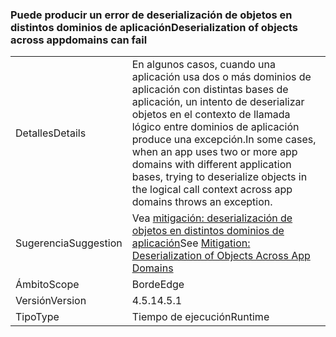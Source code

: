 ### <a name="deserialization-of-objects-across-appdomains-can-fail"></a><span data-ttu-id="86eca-101">Puede producir un error de deserialización de objetos en distintos dominios de aplicación</span><span class="sxs-lookup"><span data-stu-id="86eca-101">Deserialization of objects across appdomains can fail</span></span>

|   |   |
|---|---|
|<span data-ttu-id="86eca-102">Detalles</span><span class="sxs-lookup"><span data-stu-id="86eca-102">Details</span></span>|<span data-ttu-id="86eca-103">En algunos casos, cuando una aplicación usa dos o más dominios de aplicación con distintas bases de aplicación, un intento de deserializar objetos en el contexto de llamada lógico entre dominios de aplicación produce una excepción.</span><span class="sxs-lookup"><span data-stu-id="86eca-103">In some cases, when an app uses two or more app domains with different application bases, trying to deserialize objects in the logical call context across app domains throws an exception.</span></span>|
|<span data-ttu-id="86eca-104">Sugerencia</span><span class="sxs-lookup"><span data-stu-id="86eca-104">Suggestion</span></span>|<span data-ttu-id="86eca-105">Vea [mitigación: deserialización de objetos en distintos dominios de aplicación](~/docs/framework/migration-guide/mitigation-deserialization-of-objects-across-app-domains.md)</span><span class="sxs-lookup"><span data-stu-id="86eca-105">See [Mitigation: Deserialization of Objects Across App Domains](~/docs/framework/migration-guide/mitigation-deserialization-of-objects-across-app-domains.md)</span></span>|
|<span data-ttu-id="86eca-106">Ámbito</span><span class="sxs-lookup"><span data-stu-id="86eca-106">Scope</span></span>|<span data-ttu-id="86eca-107">Borde</span><span class="sxs-lookup"><span data-stu-id="86eca-107">Edge</span></span>|
|<span data-ttu-id="86eca-108">Versión</span><span class="sxs-lookup"><span data-stu-id="86eca-108">Version</span></span>|<span data-ttu-id="86eca-109">4.5.1</span><span class="sxs-lookup"><span data-stu-id="86eca-109">4.5.1</span></span>|
|<span data-ttu-id="86eca-110">Tipo</span><span class="sxs-lookup"><span data-stu-id="86eca-110">Type</span></span>|<span data-ttu-id="86eca-111">Tiempo de ejecución</span><span class="sxs-lookup"><span data-stu-id="86eca-111">Runtime</span></span>|


